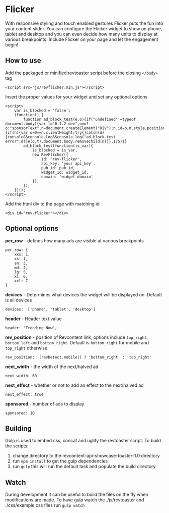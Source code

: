 # Flicker


With responsive styling and touch enabled gestures Flicker puts the fun into your content slider. You can configure the Flicker widget to show on phone, tablet and desktop and you can even decide how many units to display at various breakpoints. Include Flicker on your page and let the engagement begin!

## How to use

Add the packaged or minified revtoaster script before the closing ```</body>``` tag

    <script src="js/revflicker.min.js"></script>

Insert the proper values for your widget and set any optional options

    <script>
        var is_blocked = 'false';
        (function() {
            function ad_block_test(e,o){if("undefined"!=typeof document.body){var t="0.1.2-dev",o=o?o:"sponsorText",n=document.createElement("DIV");n.id=o,n.style.position="absolute",n.style.left="-999px",n.appendChild(document.createTextNode("&nbsp;")),document.body.appendChild(n),setTimeout(function(){if(n){var o=0==n.clientHeight;try{}catch(d){console&&console.log&&console.log("ad-block-test error",d)}e(o,t),document.body.removeChild(n)}},175)}}
            ad_block_test(function(is_var){
                is_blocked = is_var;
                new RevFlicker({
                    id: 'rev-flicker',
                    api_key: 'your api_key',
                    pub_id: pub_id,
                    widget_id: widget_id,
                    domain: 'widget domain'
                });
            });
        })();
    </script>

Add the html div to the page with matching id

    <div id="rev-flicker"></div>

## Optional options

**per_row** - defines how many ads are visible at various breakpoints

    per_row: {
        xxs: 1,
        xs: 1,
        sm: 3,
        md: 4,
        lg: 5,
        xl: 6,
        xxl: 7
    }

**devices** - Determines what devices the widget will be displayed on. Default is all devices

    devices:  ['phone', 'tablet', 'desktop']

**header** - Header text value

    header: 'Trending Now',

**rev_position** - position of Revcontent link, options include ```top_right```, ```bottom_left``` and ```bottom_right```. Default is ```bottom_right``` for mobile and ```top_right``` otherwise

    rev_position:  (revDetect.mobile() ? 'bottom_right' : 'top_right'

**next_width** - the width of the next/halved ad

    next_width: 60

**next_effect** - whether or not to add an effect to the next/halved ad

    next_effect: true

**sponsored** - number of ads to display

    sponsored: 10

## Building
Gulp is used to embed css, concat and uglify the revtoaster script. To build the scripts:
1. change directory to the revcontent-api-showcase-toaster-1.0 directory
2. run ```npm install``` to get the gulp dependencies
3. run ```gulp``` this will run the default task and populate the build directory

## Watch
During development it can be useful to build the files on the fly when modifications are made. To have gulp watch the ./js/revtoaster and ./css/example.css files run ```gulp watch```
